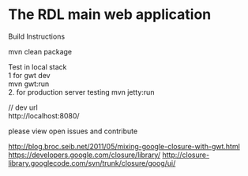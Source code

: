 The RDL main web application  
============================

Build Instructions  

mvn clean package

Test in local stack  
1 for gwt dev  
mvn gwt:run  
2. for production server testing
mvn jetty:run  

// dev url  
http://localhost:8080/

please view open issues and contribute

http://blog.broc.seib.net/2011/05/mixing-google-closure-with-gwt.html
https://developers.google.com/closure/library/
http://closure-library.googlecode.com/svn/trunk/closure/goog/ui/